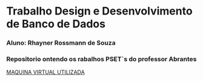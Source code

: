 # Trabalho Design e Desenvolvimento de Banco de Dados 
### Aluno: Rhayner Rossmann de Souza 

### Repositorio ontendo os rabalhos PSET`s do professor Abrantes

[MAQUINA VIRTUAL UTILIZADA](https://www.computacaoraiz.com.br/2022/03/17/maquina-virtual-para-o-estudo-de-sistemas-de-gerenciamento-de-bancos-de-dados-db-server/)